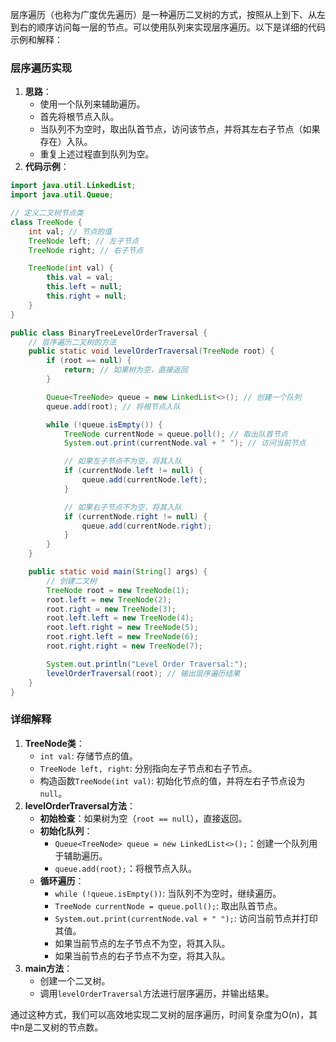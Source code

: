 层序遍历（也称为广度优先遍历）是一种遍历二叉树的方式，按照从上到下、从左到右的顺序访问每一层的节点。可以使用队列来实现层序遍历。以下是详细的代码示例和解释：

### 层序遍历实现

1. **思路**：
    - 使用一个队列来辅助遍历。
    - 首先将根节点入队。
    - 当队列不为空时，取出队首节点，访问该节点，并将其左右子节点（如果存在）入队。
    - 重复上述过程直到队列为空。
2. **代码示例**：

```java
import java.util.LinkedList;  
import java.util.Queue;  

// 定义二叉树节点类  
class TreeNode {  
    int val; // 节点的值  
    TreeNode left; // 左子节点  
    TreeNode right; // 右子节点  

    TreeNode(int val) {  
        this.val = val;  
        this.left = null;  
        this.right = null;  
    }  
}  

public class BinaryTreeLevelOrderTraversal {  
    // 层序遍历二叉树的方法  
    public static void levelOrderTraversal(TreeNode root) {  
        if (root == null) {  
            return; // 如果树为空，直接返回  
        }  

        Queue<TreeNode> queue = new LinkedList<>(); // 创建一个队列  
        queue.add(root); // 将根节点入队  

        while (!queue.isEmpty()) {  
            TreeNode currentNode = queue.poll(); // 取出队首节点  
            System.out.print(currentNode.val + " "); // 访问当前节点  

            // 如果左子节点不为空，将其入队  
            if (currentNode.left != null) {  
                queue.add(currentNode.left);  
            }  

            // 如果右子节点不为空，将其入队  
            if (currentNode.right != null) {  
                queue.add(currentNode.right);  
            }  
        }  
    }  

    public static void main(String[] args) {  
        // 创建二叉树  
        TreeNode root = new TreeNode(1);  
        root.left = new TreeNode(2);  
        root.right = new TreeNode(3);  
        root.left.left = new TreeNode(4);  
        root.left.right = new TreeNode(5);  
        root.right.left = new TreeNode(6);  
        root.right.right = new TreeNode(7);  

        System.out.println("Level Order Traversal:");  
        levelOrderTraversal(root); // 输出层序遍历结果  
    }  
}
```

### 详细解释

1. **TreeNode类**：
    - `int val`: 存储节点的值。
    - `TreeNode left, right`: 分别指向左子节点和右子节点。
    - 构造函数`TreeNode(int val)`: 初始化节点的值，并将左右子节点设为`null`。
2. **levelOrderTraversal方法**：
    - **初始检查**：如果树为空（`root == null`），直接返回。
    - **初始化队列**：
        - `Queue<TreeNode> queue = new LinkedList<>();`：创建一个队列用于辅助遍历。
        - `queue.add(root);`：将根节点入队。
    - **循环遍历**：
        - `while (!queue.isEmpty())`: 当队列不为空时，继续遍历。
        - `TreeNode currentNode = queue.poll();`: 取出队首节点。
        - `System.out.print(currentNode.val + " ");`: 访问当前节点并打印其值。
        - 如果当前节点的左子节点不为空，将其入队。
        - 如果当前节点的右子节点不为空，将其入队。
3. **main方法**：
    - 创建一个二叉树。
    - 调用`levelOrderTraversal`方法进行层序遍历，并输出结果。

通过这种方式，我们可以高效地实现二叉树的层序遍历，时间复杂度为O(n)，其中n是二叉树的节点数。
